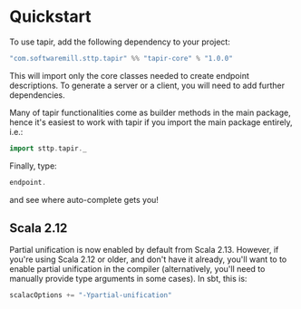 # Quickstart

To use tapir, add the following dependency to your project:

```scala
"com.softwaremill.sttp.tapir" %% "tapir-core" % "1.0.0"
```

This will import only the core classes needed to create endpoint descriptions. To generate a server or a client, you
will need to add further dependencies.

Many of tapir functionalities come as builder methods in the main package, hence it's easiest to work with tapir if 
you import the main package entirely, i.e.:

```scala
import sttp.tapir._
```

Finally, type:

```scala
endpoint.
```

and see where auto-complete gets you!

## Scala 2.12

Partial unification is now enabled by default from Scala 2.13. However, if you're using Scala 2.12 or older, and don't
have it already, you'll want to to enable partial unification in the compiler (alternatively, you'll need to manually
provide type arguments in some cases). In sbt, this is:

```scala
scalacOptions += "-Ypartial-unification"
```